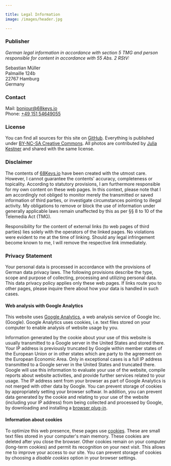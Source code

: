 ```yaml
---

title: Legal Information
image: /images/header.jpg

---
```


### Publisher

*German legal information in accordance with section 5 TMG and person responsible for content in accordance with 55 Abs. 2 RStV:*

Sebastian Müller\
Palmaille 124b\
22767 Hamburg\
Germany

### Contact

Mail: [bonjour@68keys.io](mailto:bonjour@68keys.io)\
Phone: [+49 151 54649055](tel:+4915154649055)

### License

You can find all sources for this site on [GitHub][7]. Everything is published under [BY-NC-SA Creative Commons][1]. All photos are contributed by [Julia Kestner][2] and shared with the same license.

### Disclaimer

The contents of [68Keys.io][3] have been created with the utmost care. However, I cannot guarantee the contents' accuracy, completeness or topicality. According to statutory provisions, I am furthermore responsible for my own content on these web pages. In this context, please note that I am accordingly not obliged to monitor merely the transmitted or saved information of third parties, or investigate circumstances pointing to illegal activity. My obligations to remove or block the use of information under generally applicable laws remain unaffected by this as per §§ 8 to 10 of the Telemedia Act (TMG).

Responsibility for the content of external links (to web pages of third parties) lies solely with the operators of the linked pages. No violations were evident to me at the time of linking. Should any legal infringement become known to me, I will remove the respective link immediately.

### Privacy Statement

Your personal data is processed in accordance with the provisions of German data privacy laws. The following provisions describe the type, scope and purpose of collecting, processing and utilizing personal data. This data privacy policy applies only these web pages. If links route you to other pages, please inquire there about how your data is handled in such cases.

#### Web analysis with Google Analytics

This website uses [Google Analytics][6], a web analysis service of Google Inc. (Google). Google Analytics uses cookies, i.e. text files stored on your computer to enable analysis of website usage by you.

Information generated by the cookie about your use of this website is usually transmitted to a Google server in the United States and stored there. Your IP address is previously truncated by Google within member states of the European Union or in other states which are party to the agreement on the European Economic Area. Only in exceptional cases is a full IP address transmitted to a Google server in the United States and truncated there. Google will use this information to evaluate your use of the website, compile reports about website activities, and provide further services related to your usage. The IP address sent from your browser as part of Google Analytics is not merged with other data by Google. You can prevent storage of cookies by appropriately setting your browser softwar. In addition, you can prevent data generated by the cookie and relating to your use of the website (including your IP address) from being collected and processed by Google, by downloading and installing a [browser plug-in][4].

#### Information about cookies

To optimize this web presence, these pages use [cookies][5]. These are small text files stored in your computer's main memory. These cookies are deleted after you close the browser. Other cookies remain on your computer (long-term cookies) and permit its recognition on your next visit. This allows me to improve your access to our site. You can prevent storage of cookies by choosing a *disable cookies* option in your browser settings.

[1]: https://github.com/sbstjn/68Keys.io/blob/master/LICENSE.md
[2]: http://julia-kestner.de
[3]: https://68Keys.io
[4]: http://tools.google.com/dlpage/gaoptout?hl=en
[5]: https://cookiesandyou.com/
[6]: https://analytics.google.com/
[7]: https://github.com/sbstjn/68keys.io